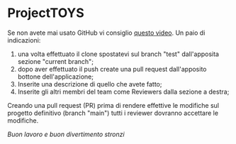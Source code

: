 # ProjectTOYS

Se non avete mai usato GitHub vi consiglio [questo video](https://www.youtube.com/watch?v=iv8rSLsi1xo).
Un paio di indicazioni: 
1. una volta effettuato il clone spostatevi sul branch "test" dall'apposita sezione "current branch";
2.  dopo aver effettuato il push create una pull request dall'apposito bottone dell'applicazione;
3. Inserite una descrizione di quello che avete fatto;
4. Inserite gli altri membri del team come Reviewers dalla sezione a destra;

Creando una pull request (PR) prima di rendere effettive le modifiche sul progetto definitivo (branch "main") tutti i reviewer dovranno accettare le modifiche.

*Buon lavoro e buon divertimento stronzi*